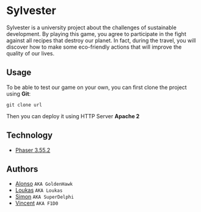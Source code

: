 # Sylvester
Sylvester is a university project about the challenges of sustainable development.
By playing this game, you agree to participate in the fight against all recipes that destroy our planet.
In fact, during the travel, you will discover how to make some eco-friendly actions that will improve the quality of our lives.

## Usage
To be able to test our game on your own, you can first clone the project using **Git**:

``git clone url``

Then you can deploy it using HTTP Server **Apache 2**

## Technology
* [Phaser 3.55.2](https://phaser.io)

## Authors
* [Alonso](https://github.com/) ``AKA GoldenHawk``
* [Loukas](https://github.com/) ``AKA Loukas``
* [Simon](https://github.com/SuperDelphi) ``AKA SuperDelphi``
* [Vincent](https://github.com/Phindau) ``AKA F1D0``